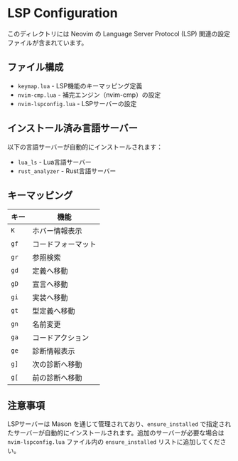 # LSP Configuration

このディレクトリには Neovim の Language Server Protocol (LSP) 関連の設定ファイルが含まれています。

## ファイル構成

- `keymap.lua` - LSP機能のキーマッピング定義
- `nvim-cmp.lua` - 補完エンジン（nvim-cmp）の設定
- `nvim-lspconfig.lua` - LSPサーバーの設定

## インストール済み言語サーバー

以下の言語サーバーが自動的にインストールされます：

- `lua_ls` - Lua言語サーバー
- `rust_analyzer` - Rust言語サーバー

## キーマッピング

| キー | 機能 |
|------|------|
| `K` | ホバー情報表示 |
| `gf` | コードフォーマット |
| `gr` | 参照検索 |
| `gd` | 定義へ移動 |
| `gD` | 宣言へ移動 |
| `gi` | 実装へ移動 |
| `gt` | 型定義へ移動 |
| `gn` | 名前変更 |
| `ga` | コードアクション |
| `ge` | 診断情報表示 |
| `g]` | 次の診断へ移動 |
| `g[` | 前の診断へ移動 |

## 注意事項

LSPサーバーは Mason を通じて管理されており、`ensure_installed` で指定されたサーバーが自動的にインストールされます。追加のサーバーが必要な場合は `nvim-lspconfig.lua` ファイル内の `ensure_installed` リストに追加してください。
